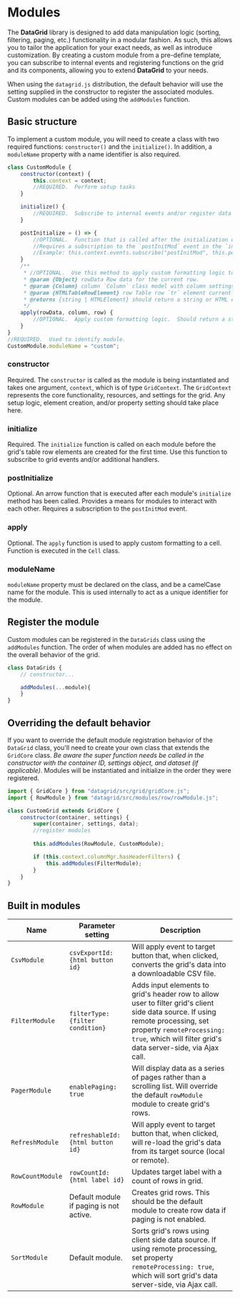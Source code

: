 # Modules
The **DataGrid** library is designed to add data manipulation logic (sorting, filtering, paging, etc.) functionality in a modular fashion.  As such, this allows you to tailor the application for your exact needs, as well as introduce customization.  By creating a custom module from a pre-define template, you can subscribe to internal events and registering functions on the grid and its components, allowing you to extend **DataGrid** to your needs.  

When using the `datagrid.js` distribution, the default behavior will use the setting supplied in the constructor to register the associated modules.  Custom modules can be added using the `addModules` function. 

## Basic structure
To implement a custom module, you will need to create a class with two required functions: `constructor()` and the `initialize()`.  In addition, a `moduleName` property with a name identifier is also required.

```js
class CustomModule {
    constructor(context) {
        this.context = context;
        //REQUIRED.  Perform setup tasks
    }

    initialize() {
        //REQUIRED.  Subscribe to internal events and/or register data handlers.
    }

    postInitialize = () => {
        //OPTIONAL.  Function that is called after the initialization of all modules.  
        //Requires a subscription to the `postInitMod` event in the `initialize()` method.
        //Example: this.context.events.subscribe("postInitMod", this.postInitialize);
    }
    /**
     * //OPTIONAL.  Use this method to apply custom formatting logic to a column's cell, or it's parent row.  Will be passed the following arguments:
     * @param {Object} rowData Row data for the current row.
     * @param {Column} column `Column` class model with column settings.
     * @param {HTMLTableRowElement} row Table row `tr` element currently being built.  This allows you to format the current row being processed.
     * @returns {string | HTMLElement} should return a string or HTML element.
     */
    apply(rowData, column, row) {
        //OPTIONAL.  Apply custom formatting logic.  Should return a string or element.
    }
}
//REQUIRED.  Used to identify module.
CustomModule.moduleName = "custom";
```
### constructor
Required.  The `constructor` is called as the module is being instantiated and takes one argument, `context`, which is of type `GridContext`. The `GridContext` represents the core functionality, resources, and settings for the grid.  Any setup logic, element creation, and/or property setting should take place here.

### initialize
Required.  The `initialize` function is called on each module before the grid's table row elements are created for the first time.  Use this function to subscribe to grid events and/or additional handlers.

### postInitialize
Optional.   An arrow function that is executed after each module's `initialize` method has been called.  Provides a means for modules to interact with each other.  Requires a subscription to the `postInitMod` event.

### apply
Optional.  The `apply` function is used to apply custom formatting to a cell.  Function is executed in the `Cell` class.

### moduleName
`moduleName` property must be declared on the class, and be a camelCase name for the module.  This is used internally to act as a unique identifier for the module.

## Register the module
Custom modules can be registered in the `DataGrids` class using the `addModules` function.  The order of when modules are added has no effect on the overall behavior of the grid.

```js
class DataGrids {
    // constructor...

    addModules(...module){
    }
}
```

## Overriding the default behavior
If you want to override the default module registration behavior of the `DataGrid` class, you'll need to create your own class that extends the `GridCore` class.  *Be aware the super function needs be called in the constructor with the container ID, settings object, and dataset (if applicable)*.  Modules will be instantiated and initialize in the order they were registered.

```js
import { GridCore } from "datagrid/src/grid/gridCore.js";
import { RowModule } from "datagrid/src/modules/row/rowModule.js";

class CustomGrid extends GridCore {
    constructor(container, settings) {
        super(container, settings, data);
        //register modules
        
        this.addModules(RowModule, CustomModule);

        if (this.context.columnMgr.hasHeaderFilters) {
            this.addModules(FilterModule);
        }
    }
}
```

## Built in modules
| Name | Parameter setting | Description |
| --------- | -------- | ----------- |
| `CsvModule` | `csvExportId: {html button id}` | Will apply event to target button that, when clicked, converts the grid's data into a downloadable CSV file. |
| `FilterModule` | `filterType: {filter condition}` | Adds input elements to grid's header row to allow user to filter grid's client side data source.  If using remote processing, set property `remoteProcessing: true`, which will filter grid's data server-side, via Ajax call. |
| `PagerModule` | `enablePaging: true` |  Will display data as a series of pages rather than a scrolling list.  Will override the default `rowModule` module to create grid's rows.  |
| `RefreshModule` | `refreshableId: {html button id}` | Will apply event to target button that, when clicked, will re-load the grid's data from its target source (local or remote). |
| `RowCountModule` | `rowCountId: {html label id}` | Updates target label with a count of rows in grid. |
| `RowModule` | Default module if paging is not active. | Creates grid rows.  This should be the default module to create row data if paging is not enabled. |
| `SortModule` | Default module. | Sorts grid's rows using client side data source.  If using remote processing, set property `remoteProcessing: true`, which will sort grid's data server-side, via Ajax call. |